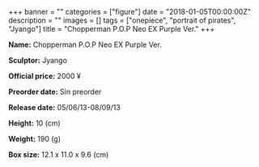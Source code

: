 +++
banner = ""
categories = ["figure"]
date = "2018-01-05T00:00:00Z"
description = ""
images = []
tags = ["onepiece", "portrait of pirates", "Jyango"]
title = "Chopperman P.O.P Neo EX Purple Ver."
+++

**Name:** Chopperman P.O.P Neo EX Purple Ver.

**Sculptor:** Jyango

**Official price:** 2000 ¥

**Preorder date:** Sin preorder

**Release date:** 05/06/13-08/09/13

**Height:** 10 (cm)

**Weight:** 190 (g)

**Box size:** 12.1 x 11.0 x 9.6 (cm)
